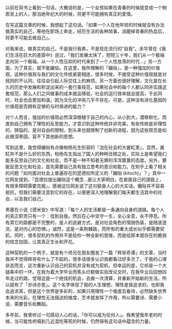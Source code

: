 ﻿以前在简书上看到一句话，大概说的是，一个女孩如果在青春的时候就变成一个物质至上的人，那当她年纪大的时候，将更不可能拥有真正的爱情。

在写这篇文章的时候，我想起了这句话。「如果一个人在他年轻的时候就没有办法做真实的自己，等他在职场上奔走，经历生活的各种琐事，消磨掉青春的热血后，将更不可能去做自己」。

对我来说，做真实的自己，不是我行我素，不是现在流行的”自我“。余华曾在《我们生活在巨大的差距中》说过，「我们发展太快了，短短三十年，我们从一个极端走向另一个极端，从一个人性压抑的时代来到了一个人性放荡的时代...」另一方面，为了真实，就不能媚俗。在这里，我所理解的「媚俗」，是一种强加的价值观，这种价值观与我们的文化传统紧密相连，很多时候，不接受这种价值观就是对规则的不认同，往往会引起人际交往上的麻烦。另一方面也很好理解，文化是在长久的历史中发展和积淀出来的一套行事规范，如果社会中的每个人都认同并实践这套规范，那么人们之间做事的成本就会降低，社会的运行效率就会提高，于此同时，社会也会更加和谐，因为文化的冲突几乎不存在。可是，这种没有进化基因的价值观是否拥有足够的与时俱进的能力？

对个人而言，强加的价值观必然深深根植于自己的内心，从小到大，潜移默化，而直到自己拥有了理性的反思能力，才意识到这种传统并非完美，有些传统是非理性的，狭隘的，是对自由的限制，到头来也就限制了创新的进程，因为这些观念是如此根深蒂固，容不下其他新的思想。

写到这里，我觉得媚俗有点像柏杨先生形容的「泡在社会的大酱缸里」，显然，酱缸并不是什么好的东西，柏杨先生指出了国人的种种丑陋之处，实际上是希望我们能多反思自己的文化和社会，而不是一种不知者无罪的浑浑噩噩的态度。另外，要能反思文化和社会，首先需要自己具有独立思考的意识和能力。在知乎上看了相关的问题「如何面对社会上普遍存在的昆德拉所定义的「媚俗 (kitsch)」？」其中一位网友提到，「昆德拉提出媚俗这个概念...是让大家明白，在直面自己的道路上，有很多障碍需要克服」。感谢这位网友说了这句振奋人心的大实话。媚俗并不容易抵抗，但我们需要注意到它的存在，以便更深入地理解我们每天都生活其中的社会，以及我们自己。

黑塞在小说《德米安》中写道：「每个人的生活都是一条通向自身的道路。每个人的真正职责只有一个：找到自我。然后在心中坚守一生，全心全意，永不停息。所有其它的路都是不完整的，是人的逃避方式，是对社会角色的懦弱伪装，是随波逐流，是对内心的恐惧。」诚然，这是一条荆棘路，而所有的重大成长似乎都需要契机，同时，很多契机的作用并不是给你一种全新的思维，而是给原本就存在的脆弱的信念加固，让其真正生长和开花。

这种契机的一个例子，就是有个师兄在朋友圈发了一篇「辉哥奇谭」的文章，当时我并不觉得辉哥有什么了不起的，很多话很多认识我都看过好多次了。于我的心理状态而言，这次重新认识自己的契机并没有成为契机，但幸运的是，它却是一个大链条中的一环。在我为着大学毕业而焦头烂额做实验改论文时，在我毕业后回想四年走过的路，觉得这是一个绝佳的机会，去做一次清算，并重新开始新的生活。所以就有了「亦诗亦思」。这个名字体现了我的人生理想，理性是我追求的，也即我会追求真，但是这个世界是多彩的，如果只用理性一个维度去看待，必然缺失世界本来的光彩。在理性无法描述的维度，艺术就发挥了作用，所以需要诗、需要小说、需要音乐和舞蹈。

多年前，我曾听过一句感动人心的话，「你可以成为任何人」。我希望我年老的时候，当可能性坍塌到几近混吃等死的时候，仍然保有这句话中蕴含的力量。